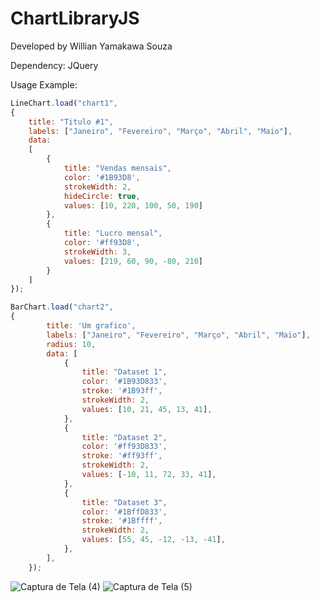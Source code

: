 # ChartLibraryJS

Developed by Willian Yamakawa Souza

Dependency: JQuery

Usage Example:

```js
LineChart.load("chart1",
{
	title: "Titulo #1",
	labels: ["Janeiro", "Fevereiro", "Março", "Abril", "Maio"],
	data:
	[
		{
			title: "Vendas mensais",
			color: '#1B93D8',
			strokeWidth: 2,
			hideCircle: true,
			values: [10, 220, 100, 50, 190]
		},
		{
			title: "Lucro mensal",
			color: '#ff93D8',
			strokeWidth: 3,
			values: [219, 60, 90, -80, 210]
		}
	]
});

BarChart.load("chart2",
{
        title: 'Um grafico',
        labels: ["Janeiro", "Fevereiro", "Março", "Abril", "Maio"],
        radius: 10,
        data: [
            {
                title: "Dataset 1",
                color: '#1B93D833',
                stroke: '#1B93ff',
                strokeWidth: 2,
                values: [10, 21, 45, 13, 41],
            },
            {
                title: "Dataset 2",
                color: '#ff93D833',
                stroke: '#ff93ff',
                strokeWidth: 2,
                values: [-10, 11, 72, 33, 41],
            },
            {
                title: "Dataset 3",
                color: '#1BffD833',
                stroke: '#1Bffff',
                strokeWidth: 2,
                values: [55, 45, -12, -13, -41],
            },
        ],
    });
```
![Captura de Tela (4)](https://user-images.githubusercontent.com/84150755/222928955-e7dc79f2-59fb-4201-9977-ae69af8bd302.png)
![Captura de Tela (5)](https://user-images.githubusercontent.com/84150755/222928956-ae9faddf-df86-4884-b58b-07b42abb3a43.png)

